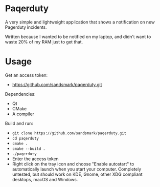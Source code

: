 Paqerduty
=========

A very simple and lightweight application that shows a notification on new
Pagerduty incidents.

Written because I wanted to be notified on my laptop, and didn't want to waste
20% of my RAM just to get that.

Usage
=====

Get an access token:
 - https://github.com/sandsmark/paqerduty.git

Dependencies:
 - Qt
 - CMake
 - A compiler

Build and run:
 - `git clone https://github.com/sandsmark/paqerduty.git`
 - `cd paqerduty`
 - `cmake .`
 - `cmake --build .`
 - `./paqerduty`
 - Enter the access token
 - Right click on the tray icon and choose "Enable autostart" to automatically
   launch when you start your computer. Completely untested, but should work on
   KDE, Gnome, other XDG compliant desktops, macOS and Windows.
